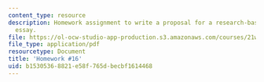```yaml
---
content_type: resource
description: Homework assignment to write a proposal for a research-based science
  essay.
file: https://ol-ocw-studio-app-production.s3.amazonaws.com/courses/21w-777-the-science-essay-spring-2009/b15305368821e58f765dbecbf1614468_MIT21W_777s09_assn15_hw16.pdf
file_type: application/pdf
resourcetype: Document
title: 'Homework #16'
uid: b1530536-8821-e58f-765d-becbf1614468
---
```


